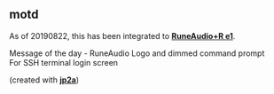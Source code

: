 motd
---
As of 20190822, this has been integrated to [**RuneAudio+R e1**](https://github.com/rern/RuneAudio-Re1).

Message of the day - RuneAudio Logo and dimmed command prompt  
For SSH terminal login screen  

(created with [**jp2a**](https://github.com/cslarsen/jp2a))  
